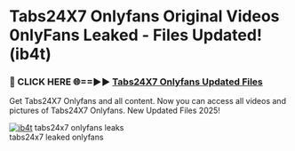 # Tabs24X7 Onlyfans Original Videos 0nlyFans Leaked - Files Updated! (ib4t)

<h3>🔴 CLICK HERE 🌐==►► <a href="https://tinyurl.com/2wckxsce" rel="nofollow">Tabs24X7 Onlyfans Updated Files</a></h3>

Get Tabs24X7 Onlyfans and all content. Now you can access all videos and pictures of Tabs24X7 Onlyfans. New Updated Files 2025!

[![ib4t](https://i.imgur.com/AFduVYN.gif)](https://tinyurl.com/2wckxsce)
tabs24x7 onlyfans leaks<br>
tabs24x7 leaked onlyfans